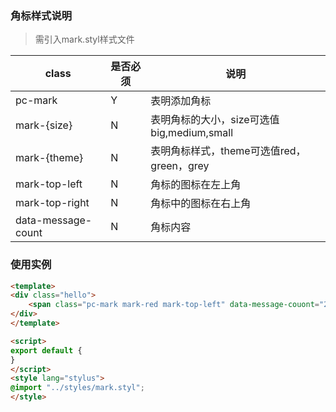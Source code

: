 ### 角标样式说明

> 需引入mark.styl样式文件

| class              | 是否必须 | 说明                                       |
| ------------------ | -------- | ------------------------------------------ |
| pc-mark            | Y        | 表明添加角标                               |
| mark-{size}        | N        | 表明角标的大小，size可选值big,medium,small |
| mark-{theme}       | N        | 表明角标样式，theme可选值red，green，grey  |
| mark-top-left      | N        | 角标的图标在左上角                         |
| mark-top-right     | N        | 角标中的图标在右上角                       |
| data-message-count | N        | 角标内容                                   |

### 使用实例

```html
<template>
<div class="hello">
    <span class="pc-mark mark-red mark-top-left" data-message-couont="22">这是一段字</span>
</div>
</template>

<script>
export default {
}
</script>
<style lang="stylus">
@import "../styles/mark.styl";
</style>

```